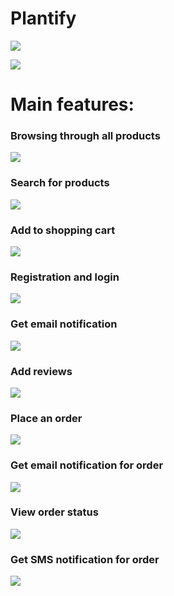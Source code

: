 # Plantify


![](ImgForREADME/homepage.png)

![](ImgForREADME/technologies.png)


# Main features:


### Browsing through all products

![](ImgForREADME/sort_filter.gif)

### Search for products

![](ImgForREADME/search.gif)

### Add to shopping cart

![](ImgForREADME/cart.gif)

### Registration and login

![](ImgForREADME/register.gif)

### Get email notification

![](ImgForREADME/register_email.png)

### Add reviews

![](ImgForREADME/reviews.gif)

### Place an order

![](ImgForREADME/order.gif)

### Get email notification for order

![](ImgForREADME/order_email.gif)

### View order status

![](ImgForREADME/orders_status.png)

### Get SMS notification for order

![](ImgForREADME/order_sms.png)
